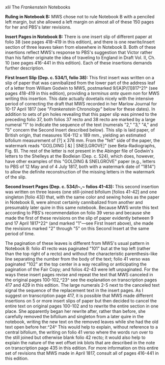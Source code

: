 *xlii* The *Frankenstein* Notebooks

**Ruling in Notebook B:** MWS chose not to rule Notebook B with a
penciled left margin, but she allowed a left margin on almost all of
these 150 pages for her and PBS's later revisions.

**Insert Pages in Notebook B:** There is one insert slip of different
paper at folio 38 (see pages 418-419 in this edition), and there is one
rewrite/insert section of three leaves taken from elsewhere in Notebook
B. Both of these insertions reflect MWS's response to PBS's suggestion
that Victor rather than his father originate the idea of traveling to
England in Draft Vol. II, Ch. 10 (see pages 416-441 in this edition).
Each of these insertions demands further description.

**First Insert Slip (Dep. c. 534/1, folio 38):** This first insert was
written on a slip of paper that was cannibalized from the lower part of
the address leaf of a letter from William Godwin to MWS, postmarked
9/[A]P/[1]817^21^ (see pages 418-419 in this edition), providing a
*terminus ante quem non* for MWS writing this insertion. This date
actually dovetails nicely with the intensive period of correcting the
draft that MWS recorded in her Marlow Journal for 10-17 April 1817 (see
"*Frankenstein* Chronology" below for these dates). In addition to sets
of pin holes revealing that this paper slip was pinned to the preceding
folio 37, both folios 37 recto and 38 recto are marked by a large
numeral "1" to indicate the sequence of the text (numerals "2," "3,"
"4," and "5" concern the Second Insert described below). This slip is
laid paper, of British origin, that measures 104-112 x 189 mm., yielding
an estimated bifolium measurement of [?] x 378 mm. From the "felt" side
of the paper, the watermark reads "GO[LDING | &] | SNE[LGROVE]" (see
Beta-Radiographs, Fig. 9). The rest of the letter is not present in the
Abinger file of Godwin's letters to the Shelleys at the Bodleian (Dep.
c. 524), which does, however, have other examples of this "GOLDING &
SNELGROVE" paper (e.g., letters to PBS of 12 May and of 4 July 1817,
both with a watermark date of "1814") to allow the definite
reconstruction of the missing letters in the watermark of the slip.

**Second Insert Pages (Dep. c. 534/l~,~ folios 41-43):** This second
insertion was written on three leaves (one still-joined bifolium [folios
41-42] and one singleton [folio 43]) that, with the same color and
sewing holes as the paper in Notebook B, were almost certainly
cannibalized from another and presumably later quire in this same
notebook. Because MWS wrote this text according to PBS's recommendation
on folio 39 verso and because she made the first of these revisions on
the slip of paper evidently between 9 and 17 April 1817^22^ (and marked
"1"—see First Insert above), she made the revisions marked "2" through
"5" on this Second Insert at the same period of time.

The pagination of these leaves is different from MWS's usual pattern in
Notebook B: folio 41 recto was paginated "101" but at the top left
(rather than the top right of a recto) and without the characteristic
parenthesis-like line separating the number from the body of the text;
folio 41 verso was paginated "102" at the top center in a way recalling
or anticipating the pagination of the Fair Copy; and folios 42-43 were
left unpaginated. For the ways these insert pages revise and repeat the
text that MWS canceled in the original pages 100-102,^23^ see the
explanation on transcription pages 417 and 429 in this edition. The
large numerals 2-5 next to the canceled text signal the sequence of the
replacement text in the insert pages. As I suggest on transcription page
417, it is possible that MWS made different insertions on 5 or more
insert slips of paper but then decided to cancel the entire text on
original pages 100-102 and to rewrite the entire section in one place.
She apparently began her rewrite after, rather than before, she
carefully removed the bifolium and singleton from a later quire in the
notebook, writing the new text on the removed leaves while she had the
old text open before her.^24^ This would help to explain, without
reference to a central bifolium, the writing on folio 41 verso where the
words run over to the still joined but otherwise blank folio 42 recto;
it would also help to explain the nature of the wet offset ink blots
that are described in the note on transcription page 435 in this
edition. For more information on this entire set of revisions that MWS
made in April 1817, consult all of pages 416-441 in this edition.


